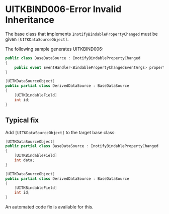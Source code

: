 # UITKBIND006-Error Invalid Inheritance

The base class that implements `InotifyBindablePropertyChanged` must be given `[UITKDataSourceObject]`.

The following sample generates UITKBIND006:

```cs
public class BaseDataSource : InotifyBindablePropertyChanged
{
    public event EventHandler<BindablePropertyChangedEventArgs> propertyChanged;
}

[UITKDataSourceObject]
public partial class DerivedDataSource : BaseDataSource
{
    [UITKBindableField]
    int id;
}
```

## Typical fix

Add `[UITKDataSourceObject]` to the target base class:

```cs
[UITKDataSourceObject]
public partial class BaseDataSource : InotifyBindablePropertyChanged
{
    [UITKBindableField]
    int data;
}

[UITKDataSourceObject]
public partial class DerivedDataSource : BaseDataSource
{
    [UITKBindableField]
    int id;
}
```

An automated code fix is available for this.
